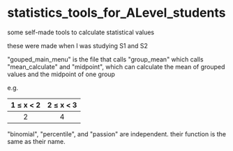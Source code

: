 # statistics_tools_for_ALevel_students
some self-made tools to calculate statistical values

these were made when I was studying S1 and S2

"gouped_main_menu" is the file that calls "group_mean" which calls "mean_calculate" and "midpoint", which can calculate the mean of grouped values and the midpoint of one group

e.g.

 1 ≤ x < 2  | 2 ≤ x < 3
 :----: | :-----:
 2  | 4


"binomial", "percentile", and "passion" are independent. their function is the same as their name.
